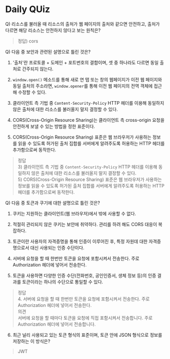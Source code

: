 # Daily QUiz 

Q) 리소스를 불러올 때 리소스의 출처가 웹 페이지의 출처와 같으면 안전하고, 출처가 다르면 해당 리소스는 안전하지 않다고 보는 원칙은?
> 정답) cors


Q) 다음 중 보안과 관련된 설명으로 틀린 것은?

1) '출처'란 프로토콜 + 도메인 + 포트번호의 결합이며, 셋 중 하나라도 다르면 동일 출처로 간주되지 않는다.  
2) `window.open()` 메소드를 통해 새로 연 탭 또는 창의 웹페이지가 이전 웹 페이지와 동일 출처의 주소라면, `window.opener`를 통해 이전 웹 페이지의 전역 객체에 접근해 수정할 수 있다.  
 
3) 클라이언트 측 기법 중 `Content-Security-Policy` HTTP 헤더를 이용해 동일하지 않은 출처에 대한 리소스를 불러올지 말지 결정할 수 있다.  
4) CORS(Cross-Origin Resource Sharing)는 클라이언트 측 cross-origin 요청을 안전하게 보낼 수 있는 방법을 정한 표준이다.  
5) CORS(Cross-Origin Resource Sharing) 표준은 웹 브라우저가 사용하는 정보를 읽을 수 있도록 허가된 출처 집합를 서버에게 알려주도록 허용하는 HTTP 헤더를 추가함으로써 동작한다.  

> 정답  
> 3) 클라이언트 측 기법 중 `Content-Security-Policy` HTTP 헤더를 이용해 동일하지 않은 출처에 대한 리소스를 불러올지 말지 결정할 수 있다.  
> 5) CORS(Cross-Origin Resource Sharing) 표준은 웹 브라우저가 사용하는 정보를 읽을 수 있도록 
  허가된 출처 집합를 서버에게 알려주도록 허용하는 HTTP 헤더를 추가함으로써 동작한다.


Q) 다음 중 토큰과 쿠기에 대한 설명으로 틀린 것은? 
1. 쿠키는 지원하는 클라이언트(웹 브라우저)에서 밖에 사용할 수 없다.
2. 적절히 관리되지 않은 쿠키는 보안에 취약하다. 관리를 하려 해도 CORS 대응이 복잡하다.
 
3. 토큰이란 사용자의 자격증명을 통해 인증이 이루어진 후, 특정 자원데 대한 자격증명으로서 대신 사용되는 인증 수단이다.
4. 서버에 요청을 할 때 한번만 토큰을 요청에 포함시켜서 전송한다. 주로 Authorization 헤더에 넣어서 전송한다.
5. 토큰을 사용하면 다양한 인증 수단(전화번호, 공인인증서, 생체 정보 등)의 인증 결과를 토큰이라는 하나의 수단으로 통일할 수 있다.
> 정답  
> 4. 서버에 요청을 할 때 한번만 토큰을 요청에 포함시켜서 전송한다. 주로 Authorization 헤더에 넣어서 전송한다.  
> 의견   
서버에 요청을 할 때마다 토큰을 요청에 직접 포함시켜서 전송합니다. 주로 Authorization 헤더에 넣어서 전송합니다.

6. 최근 널리 사용되고 있는 토큰 형식의 표준이며, 토큰 안에 JSON 형식으로 정보를 저장하는 이 방식은? 
> JWT
